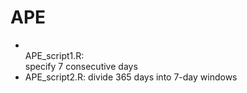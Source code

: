 # APE

- <br>APE_script1.R:</br> specify 7 consecutive days
- APE_script2.R: divide 365 days into 7-day windows
